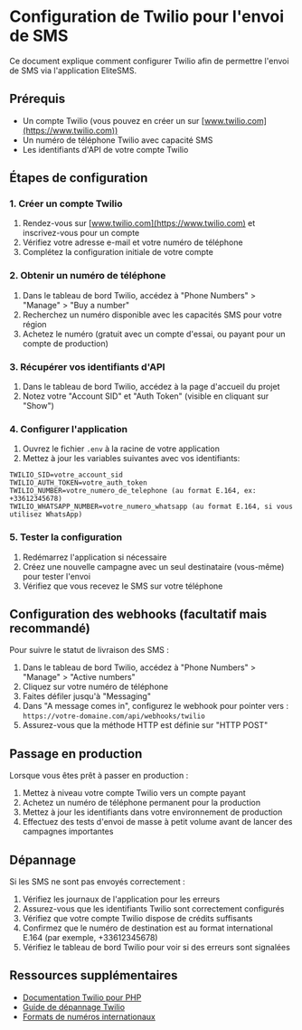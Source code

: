 # Configuration de Twilio pour l'envoi de SMS

Ce document explique comment configurer Twilio afin de permettre l'envoi de SMS via l'application EliteSMS.

## Prérequis

- Un compte Twilio (vous pouvez en créer un sur [www.twilio.com](https://www.twilio.com))
- Un numéro de téléphone Twilio avec capacité SMS
- Les identifiants d'API de votre compte Twilio

## Étapes de configuration

### 1. Créer un compte Twilio

1. Rendez-vous sur [www.twilio.com](https://www.twilio.com) et inscrivez-vous pour un compte
2. Vérifiez votre adresse e-mail et votre numéro de téléphone
3. Complétez la configuration initiale de votre compte

### 2. Obtenir un numéro de téléphone

1. Dans le tableau de bord Twilio, accédez à "Phone Numbers" > "Manage" > "Buy a number"
2. Recherchez un numéro disponible avec les capacités SMS pour votre région
3. Achetez le numéro (gratuit avec un compte d'essai, ou payant pour un compte de production)

### 3. Récupérer vos identifiants d'API

1. Dans le tableau de bord Twilio, accédez à la page d'accueil du projet
2. Notez votre "Account SID" et "Auth Token" (visible en cliquant sur "Show")

### 4. Configurer l'application

1. Ouvrez le fichier `.env` à la racine de votre application
2. Mettez à jour les variables suivantes avec vos identifiants:

```
TWILIO_SID=votre_account_sid
TWILIO_AUTH_TOKEN=votre_auth_token
TWILIO_NUMBER=votre_numero_de_telephone (au format E.164, ex: +33612345678)
TWILIO_WHATSAPP_NUMBER=votre_numero_whatsapp (au format E.164, si vous utilisez WhatsApp)
```

### 5. Tester la configuration

1. Redémarrez l'application si nécessaire
2. Créez une nouvelle campagne avec un seul destinataire (vous-même) pour tester l'envoi
3. Vérifiez que vous recevez le SMS sur votre téléphone

## Configuration des webhooks (facultatif mais recommandé)

Pour suivre le statut de livraison des SMS :

1. Dans le tableau de bord Twilio, accédez à "Phone Numbers" > "Manage" > "Active numbers"
2. Cliquez sur votre numéro de téléphone
3. Faites défiler jusqu'à "Messaging"
4. Dans "A message comes in", configurez le webhook pour pointer vers :
   `https://votre-domaine.com/api/webhooks/twilio`
5. Assurez-vous que la méthode HTTP est définie sur "HTTP POST"

## Passage en production

Lorsque vous êtes prêt à passer en production :

1. Mettez à niveau votre compte Twilio vers un compte payant
2. Achetez un numéro de téléphone permanent pour la production
3. Mettez à jour les identifiants dans votre environnement de production
4. Effectuez des tests d'envoi de masse à petit volume avant de lancer des campagnes importantes

## Dépannage

Si les SMS ne sont pas envoyés correctement :

1. Vérifiez les journaux de l'application pour les erreurs
2. Assurez-vous que les identifiants Twilio sont correctement configurés
3. Vérifiez que votre compte Twilio dispose de crédits suffisants
4. Confirmez que le numéro de destination est au format international E.164 (par exemple, +33612345678)
5. Vérifiez le tableau de bord Twilio pour voir si des erreurs sont signalées

## Ressources supplémentaires

- [Documentation Twilio pour PHP](https://www.twilio.com/docs/libraries/php)
- [Guide de dépannage Twilio](https://www.twilio.com/docs/api/errors)
- [Formats de numéros internationaux](https://www.twilio.com/docs/glossary/what-e164) 